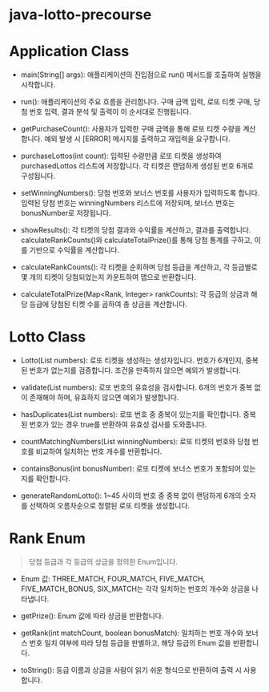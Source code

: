 # java-lotto-precourse

# Application Class

- main(String[] args): 애플리케이션의 진입점으로 run() 메서드를 호출하여 실행을 시작합니다.

- run(): 애플리케이션의 주요 흐름을 관리합니다. 구매 금액 입력, 로또 티켓 구매, 당첨 번호 입력, 결과 분석 및 출력이 이 순서대로 진행됩니다.

- getPurchaseCount(): 사용자가 입력한 구매 금액을 통해 로또 티켓 수량을 계산합니다. 예외 발생 시 [ERROR] 메시지를 출력하고 재입력을 요구합니다.

- purchaseLottos(int count): 입력된 수량만큼 로또 티켓을 생성하여 purchasedLottos 리스트에 저장합니다. 각 티켓은 랜덤하게 생성된 번호 6개로 구성됩니다.

- setWinningNumbers(): 당첨 번호와 보너스 번호를 사용자가 입력하도록 합니다. 입력된 당첨 번호는 winningNumbers 리스트에 저장되며, 보너스 번호는 bonusNumber로 저장됩니다.

- showResults(): 각 티켓의 당첨 결과와 수익률을 계산하고, 결과를 출력합니다. calculateRankCounts()와 calculateTotalPrize()를 통해 당첨 통계를 구하고, 이를 기반으로 수익률을 계산합니다.

- calculateRankCounts(): 각 티켓을 순회하며 당첨 등급을 계산하고, 각 등급별로 몇 개의 티켓이 당첨되었는지 카운트하여 맵으로 반환합니다.

- calculateTotalPrize(Map<Rank, Integer> rankCounts): 각 등급의 상금과 해당 등급에 당첨된 티켓 수를 곱하여 총 상금을 계산합니다.

# Lotto Class

- Lotto(List<Integer> numbers): 로또 티켓을 생성하는 생성자입니다. 번호가 6개인지, 중복된 번호가 없는지를 검증합니다. 조건을 만족하지 않으면 예외가 발생합니다.

- validate(List<Integer> numbers): 로또 번호의 유효성을 검사합니다. 6개의 번호가 중복 없이 존재해야 하며, 유효하지 않으면 예외가 발생합니다.

- hasDuplicates(List<Integer> numbers): 로또 번호 중 중복이 있는지를 확인합니다. 중복된 번호가 있는 경우 true를 반환하여 유효성 검사를 도와줍니다.

- countMatchingNumbers(List<Integer> winningNumbers): 로또 티켓의 번호와 당첨 번호를 비교하여 일치하는 번호 개수를 반환합니다.

- containsBonus(int bonusNumber): 로또 티켓에 보너스 번호가 포함되어 있는지를 확인합니다.

- generateRandomLotto(): 1~45 사이의 번호 중 중복 없이 랜덤하게 6개의 숫자를 선택하여 오름차순으로 정렬된 로또 티켓을 생성합니다.

# Rank Enum
> 당첨 등급과 각 등급의 상금을 정의한 Enum입니다.

- Enum 값: THREE_MATCH, FOUR_MATCH, FIVE_MATCH, FIVE_MATCH_BONUS, SIX_MATCH는 각각 일치하는 번호의 개수와 상금을 나타냅니다.

- getPrize(): Enum 값에 따라 상금을 반환합니다.

- getRank(int matchCount, boolean bonusMatch): 일치하는 번호 개수와 보너스 번호 일치 여부에 따라 당첨 등급을 판별하고, 해당 등급의 Enum 값을 반환합니다.

- toString(): 등급 이름과 상금을 사람이 읽기 쉬운 형식으로 반환하여 출력 시 사용합니다.